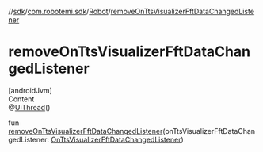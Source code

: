 //[sdk](../../../index.md)/[com.robotemi.sdk](../index.md)/[Robot](index.md)/[removeOnTtsVisualizerFftDataChangedListener](remove-on-tts-visualizer-fft-data-changed-listener.md)



# removeOnTtsVisualizerFftDataChangedListener  
[androidJvm]  
Content  
@[UiThread](https://developer.android.com/reference/kotlin/androidx/annotation/UiThread.html)()  
  
fun [removeOnTtsVisualizerFftDataChangedListener](remove-on-tts-visualizer-fft-data-changed-listener.md)(onTtsVisualizerFftDataChangedListener: [OnTtsVisualizerFftDataChangedListener](../../com.robotemi.sdk.listeners/-on-tts-visualizer-fft-data-changed-listener/index.md))  




